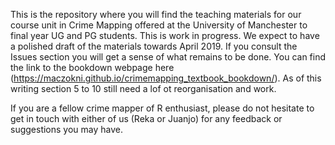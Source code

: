 This is the repository where you will find the teaching materials for our course unit in Crime Mapping offered at the University of Manchester to final year UG and PG students. This is work in progress. We expect to have a polished draft of the materials towards April 2019. If you consult the Issues section you will get a sense of what remains to be done. You can find the link to the bookdown webpage here (https://maczokni.github.io/crimemapping_textbook_bookdown/). As of this writing section 5 to 10 still need a lof ot reorganisation and work. 

If you are a fellow crime mapper of R enthusiast, please do not hesitate to get in touch with either of us (Reka or Juanjo) for any feedback or suggestions you may have.
